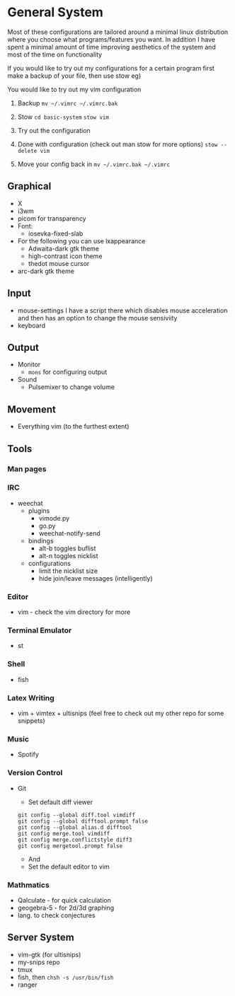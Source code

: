 # General System 
Most of these configurations are tailored around a minimal linux distribution where you choose what programs/features you want. 
In addition I have spent a minimal amount of time improving aesthetics of the system and most of the time on functionality

If you would like to try out my configurations for a certain program first make a backup of your file, then use stow eg)

You would like to try out my vim configuration
1. Backup
  `mv ~/.vimrc ~/.vimrc.bak`

2. Stow
  `cd basic-system`
  `stow vim`

3. Try out the configuration

4. Done with configuration (check out man stow for more options)
  `stow --delete vim`
  
5. Move your config back in 
  `mv ~/.vimrc.bak ~/.vimrc`

## Graphical
* X
* i3wm
* picom for transparency
* Font:
  * iosevka-fixed-slab
* For the following you can use lxappearance
  * Adwaita-dark gtk theme
  * high-contrast icon theme
  * thedot mouse cursor
* arc-dark gtk theme


## Input
* mouse-settings I have a script there which disables mouse acceleration and then has an option to change the mouse sensiviity
* keyboard

## Output
* Monitor
  * `mons` for configuring output
* Sound
  * Pulsemixer to change volume

## Movement
* Everything vim (to the furthest extent)

## Tools
### Man pages
### IRC
* weechat 
  * plugins
    * vimode.py
    * go.py
    * weechat-notify-send
  * bindings
    * alt-b toggles buflist
    * alt-n toggles nicklist
  * configurations
    * limit the nicklist size
    * hide join/leave messages (intelligently)
### Editor
* vim - check the vim directory for more
### Terminal Emulator
* st
### Shell
* fish
### Latex Writing
* vim + vimtex + ultisnips (feel free to check out my other repo for some snippets)
### Music
* Spotify
### Version Control
* Git
  * Set default diff viewer
  ```
  git config --global diff.tool vimdiff
  git config --global difftool.prompt false
  git config --global alias.d difftool
  git config merge.tool vimdiff
  git config merge.conflictstyle diff3
  git config mergetool.prompt false
  ```

  * And 
  * Set the default editor to vim
### Mathmatics
* Qalculate - for quick calculation
* geogebra-5 - for 2d/3d graphing
* lang. to check conjectures


## Server System
* vim-gtk (for ultisnips)
* my-snips repo
* tmux
* fish, then `chsh -s /usr/bin/fish`
* ranger
